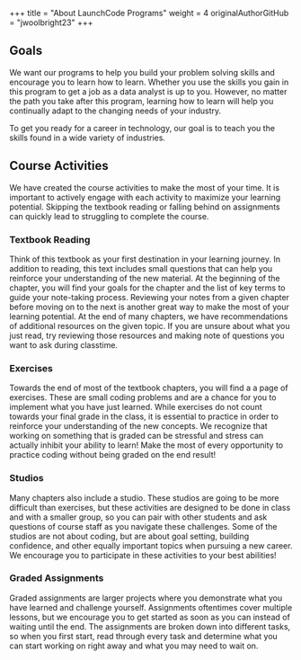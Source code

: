 +++
title = "About LaunchCode Programs"
weight = 4
originalAuthorGitHub = "jwoolbright23"
+++

## Goals

We want our programs to help you build your problem solving skills and encourage you to learn how to learn. Whether you use the skills you gain in this program to get a job as a data analyst is up to you. However, no matter the path you take after this program, learning how to learn will help you continually adapt to the changing needs of your industry.

To get you ready for a career in technology, our goal is to teach you the skills found in a wide variety of industries.

## Course Activities

We have created the course activities to make the most of your time. It is important to actively engage with each activity to maximize your learning potential. Skipping the textbook reading or falling behind on assignments can quickly lead to struggling to complete the course.

### Textbook Reading

Think of this textbook as your first destination in your learning journey. In addition to reading, this text includes small questions that can help you reinforce your understanding of the new material. At the beginning of the chapter, you will find your goals for the chapter and the list of key terms to guide your note-taking process. Reviewing your notes from a given chapter before moving on to the next is another great way to make the most of your learning potential. At the end of many chapters, we have recommendations of additional resources on the given topic. If you are unsure about what you just read, try reviewing those resources and making note of questions you want to ask during classtime.

### Exercises

Towards the end of most of the textbook chapters, you will find a a page of exercises. These are small coding problems and are a chance for you to implement what you have just learned. While exercises do not count towards your final grade in the class, it is essential to practice in order to reinforce your understanding of the new concepts. We recognize that working on something that is graded can be stressful and stress can actually inhibit your ability to learn! Make the most of every opportunity to practice coding without being graded on the end result!

### Studios

Many chapters also include a studio. These studios are going to be more difficult than exercises, but these activities are designed to be done in class and with a smaller group, so you can pair with other students and ask questions of course staff as you navigate these challenges. Some of the studios are not about coding, but are about goal setting, building confidence, and other equally important topics when pursuing a new career. We encourage you to participate in these activities to your best abilities!

### Graded Assignments

Graded assignments are larger projects where you demonstrate what you have learned and challenge yourself. Assignments oftentimes cover multiple lessons, but we encourage you to get started as soon as you can instead of waiting until the end. The assignments are broken down into different tasks, so when you first start, read through every task and determine what you can start working on right away and what you may need to wait on.
